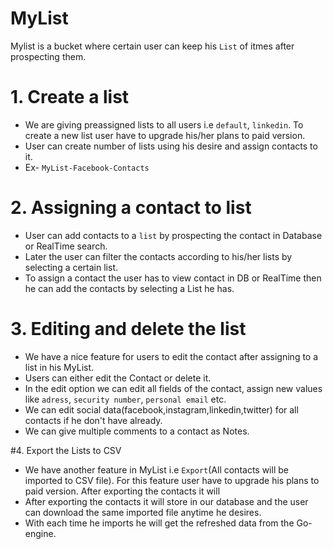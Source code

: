 # MyList

Mylist is a bucket where certain user can keep his `List` of itmes after prospecting them.

# 1. Create a list

- We are giving preassigned lists to all users i.e `default`, `linkedin`. To create a new list user have to upgrade his/her plans to paid version.
- User can create number of lists using his desire and assign contacts to it.
- Ex- `MyList-Facebook-Contacts`

# 2. Assigning a contact to list

- User can add contacts to a `list` by prospecting the contact in Database or RealTime search.
- Later the user can filter the contacts according to his/her lists by selecting a certain list.
- To assign a contact the user has to view contact in DB or RealTime then he can add the contacts by selecting a List he has.

# 3. Editing and delete the list
- We have a nice feature for users to edit the contact after assigning to a list in his MyList.
- Users can either edit the Contact or delete it.
- In the edit option we can edit all fields of the contact, assign new values like `adress`, `security number`, `personal email` etc.
- We can edit social data(facebook,instagram,linkedin,twitter) for all contacts if he don't have already.
- We can give multiple comments to a contact as Notes.

#4. Export the Lists to CSV

- We have another feature in MyList i.e `Export`(All contacts will be imported to CSV file). For this feature user have to upgrade his plans to paid version.
After exporting the contacts it will 
- After exporting the contacts it will store in our database and the user can download the same imported file anytime he desires.
- With each time he imports he will get the refreshed data from the Go-engine.

